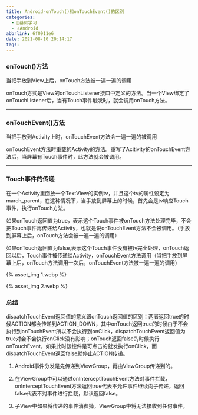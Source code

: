 ```yaml
---
title: Android-onTouch()和onTouchEvent()的区别
categories:
  - 🌙基础学习
  - ⭐Android
abbrlink: 6f0911e6
date: 2021-08-10 20:14:17
tags:
---
```


### onTouch()方法

当把手放到View上后，onTouch方法被一遍一遍的调用

onTouch方式是View的onTouchListener接口中定义的方法。当一个View绑定了onTouchListener后，当有Touch事件触发时，就会调用onTouch方法。

***

### onTouchEvent()方法

当把手放到Activity上时，onTouchEvent方法会一遍一遍的被调用

onTouchEvent方法时重载的Activity的方法。重写了Acitivity的onTouchEvent方法后，当屏幕有Touch事件时，此方法就会被调用。

<!--more-->

***

### Touch事件的传递

在一个Activity里面放一个TextView的实例tv，并且这个tv的属性设定为march_parent，在这种情况下，当手放到屏幕上的时候，首先会是tv响应Touch事件，执行onTouch方法。

如果onTouch返回值为true，表示这个Touch事件被onTouch方法处理完毕，不会把Touch事件再传递给Activity，也就是说onTouchEvent方法不会被调用。（手放到屏幕上后，onTouch方法会被一遍一遍的调用）

如果onTouch返回值为false,表示这个Touch事件没有被tv完全处理，onTouch返回以后，Touch事件被传递给Activity，onTouchEvent方法调用（当把手放到屏幕上后，onTouch方法调用一次后，onTouchEvent方法被一遍一遍的调用）

{% asset_img 1.webp %}

{% asset_img 2.webp %}

### 总结

dispatchTouchEvent返回值的意义跟onTouch返回值的区别：两者返回true的时候ACTION都会传递到ACTION_DOWN，其中onTouch返回true的时候由于不会执行到onTouchEvent所以不会执行到onClick，dispatchTouchEvent返回值为true对会不会执行onClick没有影响；onTouch返回false的时候执行onTouchEvent，如果此时该控件是可点击的就发执行onClick，而dispatchTouchEvent返回false就停止ACTION传递。

1. Android事件分发是先传递到ViewGroup，再由ViewGroup传递到的。

2. 在ViewGroup中可以通过onInterceptTouchEvent方法对事件拦截，onInterceptTouchEvent方法返回true代表不允许事件继续向子传递，返回false代表不对事件进行拦截，默认返回false。

3. 子View中如果将传递的事件消费掉，ViewGroup中将无法接收到任何事件。
